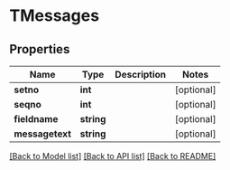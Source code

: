 # TMessages

## Properties
Name | Type | Description | Notes
------------ | ------------- | ------------- | -------------
**setno** | **int** |  | [optional] 
**seqno** | **int** |  | [optional] 
**fieldname** | **string** |  | [optional] 
**messagetext** | **string** |  | [optional] 

[[Back to Model list]](../README.md#documentation-for-models) [[Back to API list]](../README.md#documentation-for-api-endpoints) [[Back to README]](../README.md)


